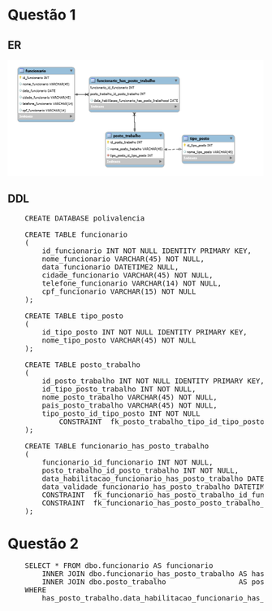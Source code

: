 
# Questão 1

## ER

<img src="https://github.com/ieleny/api_polivalencia/blob/master/base_dados/ER/er_api.PNG">

## DDL
<pre>
    CREATE DATABASE polivalencia

    CREATE TABLE funcionario
    (
        id_funcionario INT NOT NULL IDENTITY PRIMARY KEY,
        nome_funcionario VARCHAR(45) NOT NULL,
        data_funcionario DATETIME2 NULL,
        cidade_funcionario VARCHAR(45) NOT NULL,
        telefone_funcionario VARCHAR(14) NOT NULL,
        cpf_funcionario VARCHAR(15) NOT NULL
    );

    CREATE TABLE tipo_posto
    (
        id_tipo_posto INT NOT NULL IDENTITY PRIMARY KEY,
        nome_tipo_posto VARCHAR(45) NOT NULL
    );

    CREATE TABLE posto_trabalho
    (
        id_posto_trabalho INT NOT NULL IDENTITY PRIMARY KEY,
        id_tipo_posto_trabalho INT NOT NULL,
        nome_posto_trabalho VARCHAR(45) NOT NULL,
        pais_posto_trabalho VARCHAR(45) NOT NULL,
        tipo_posto_id_tipo_posto INT NOT NULL
            CONSTRAINT  fk_posto_trabalho_tipo_id_tipo_posto     FOREIGN KEY  (tipo_posto_id_tipo_posto)   REFERENCES  tipo_posto(id_tipo_posto)
    );

    CREATE TABLE funcionario_has_posto_trabalho
    (
        funcionario_id_funcionario INT NOT NULL,
        posto_trabalho_id_posto_trabalho INT NOT NULL,
        data_habilitacao_funcionario_has_posto_trabalho DATETIME2,
        data_validade_funcionario_has_posto_trabalho DATETIME2,
        CONSTRAINT  fk_funcionario_has_posto_trabalho_id_funcionario			  FOREIGN KEY  (funcionario_id_funcionario)         REFERENCES  funcionario(id_funcionario),
        CONSTRAINT  fk_funcionario_has_posto_posto_trabalho_id_posto_trabalho     FOREIGN KEY  (posto_trabalho_id_posto_trabalho)   REFERENCES  posto_trabalho(id_posto_trabalho)
    );
</pre>

# Questão 2
<pre>
    SELECT * FROM dbo.funcionario AS funcionario
        INNER JOIN dbo.funcionario_has_posto_trabalho AS has_posto_trabalho ON funcionario.id_funcionario   =  has_posto_trabalho.funcionario_id_funcionario
        INNER JOIN dbo.posto_trabalho                 AS posto_trabalho     ON has_posto_trabalho.posto_trabalho_id_posto_trabalho  =  posto_trabalho.id_posto_trabalho
    WHERE       
        has_posto_trabalho.data_habilitacao_funcionario_has_posto_trabalho >= DATEADD(month, +1, GETDATE()) AND posto_trabalho.nome_posto_trabalho LIKE '%SÃO PAULO%';

</pre>

